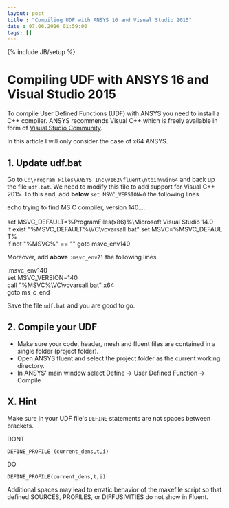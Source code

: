 ```yaml
---
layout: post
title : "Compiling UDF with ANSYS 16 and Visual Studio 2015"
date : 07.06.2016 01:59:00
tags: []
---
```

{% include JB/setup %}

# Compiling UDF with ANSYS 16 and Visual Studio 2015

To compile User Defined Functions (UDF) with ANSYS you need to install a C++ compiler. ANSYS recommends Visual C++ which is freely available in form of [Visual Studio Community](https://www.visualstudio.com/en-us/products/visual-studio-community-vs.aspx).

In this article I will only consider the case of x64 ANSYS.

## 1. Update udf.bat

Go to `C:\Program Files\ANSYS Inc\v162\fluent\ntbin\win64` and back up the file `udf.bat`. We need to modify this file to add support for Visual C++ 2015. To this end, add **below** `set MSVC_VERSION=0` the following lines

<div class="line"><span class="text plain"><span class="meta paragraph text"><span>echo trying to find MS C compiler, version 140....</span></span></span></div><div class="line"><span class="text plain"><span> </span></span></div><div class="line"><span class="text plain"><span class="meta paragraph text"><span>set MSVC_DEFAULT=%ProgramFiles(x86)%\Microsoft Visual Studio 14.0</span></span></span></div><div class="line"><span class="text plain"><span class="meta paragraph text"><span>if exist "%MSVC_DEFAULT%\VC\vcvarsall.bat" set MSVC=%MSVC_DEFAULT%</span></span></span></div><div class="line"><span class="text plain"><span class="meta paragraph text"><span>if not "%MSVC%" == "" goto msvc_env140</span></span></span></div>

Moreover, add **above** `:msvc_env71` the following lines

<div class="line"><span class="text plain"><span class="meta paragraph text"><span>:msvc_env140</span></span></span></div><div class="line"><span class="text plain"><span class="meta paragraph text"><span>set MSVC_VERSION=140</span></span></span></div><div class="line"><span class="text plain"><span class="meta paragraph text"><span>call "%MSVC%\VC\vcvarsall.bat" x64</span></span></span></div><div class="line"><span class="text plain"><span class="meta paragraph text"><span>goto ms_c_end</span></span></span></div>

Save the file `udf.bat` and you are good to go.

## 2. Compile your UDF

*   Make sure your code, header, mesh and fluent files are contained in a single folder (project folder).
*   Open ANSYS fluent and select the project folder as the current working directory.
*   In ANSYS' main window select Define -> User Defined Function -> Compile

## X. Hint

Make sure in your UDF file's `DEFINE` statements are not spaces between brackets.

DONT

`DEFINE_PROFILE (current_dens,t,i)`

DO

`DEFINE_PROFILE(current_dens,t,i)`

Additional spaces may lead to erratic behavior of the makefile script so that defined SOURCES, PROFILES, or DIFFUSIVITIES do not show in Fluent.
